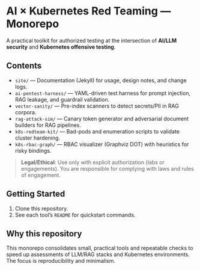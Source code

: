 # AI × Kubernetes Red Teaming — Monorepo

A practical toolkit for authorized testing at the intersection of **AI/LLM security** and **Kubernetes offensive testing**.

## Contents
- `site/` — Documentation (Jekyll) for usage, design notes, and change logs.
- `ai-pentest-harness/` — YAML-driven test harness for prompt injection, RAG leakage, and guardrail validation.
- `vector-sanity/` — Pre-index scanners to detect secrets/PII in RAG corpora.
- `rag-attack-sim/` — Canary token generator and adversarial document builders for RAG pipelines.
- `k8s-redteam-kit/` — Bad-pods and enumeration scripts to validate cluster hardening.
- `k8s-rbac-graph/` — RBAC visualizer (Graphviz DOT) with heuristics for risky bindings.

> **Legal/Ethical**: Use only with explicit authorization (labs or engagements). You are responsible for complying with laws and rules of engagement.

## Getting Started
1. Clone this repository.
2. See each tool’s `README` for quickstart commands.

## Why this repository
This monorepo consolidates small, practical tools and repeatable checks to speed up assessments of LLM/RAG stacks and Kubernetes environments. The focus is reproducibility and minimalism.
